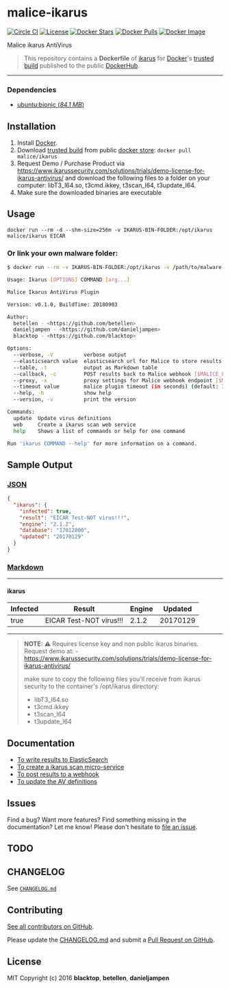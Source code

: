 # malice-ikarus

[![Circle CI](https://circleci.com/gh/malice-plugins/ikarus.png?style=shield)](https://circleci.com/gh/malice-plugins/ikarus) [![License](http://img.shields.io/:license-mit-blue.svg)](http://doge.mit-license.org) [![Docker Stars](https://img.shields.io/docker/stars/malice/ikarus.svg)](https://store.docker.com/community/images/malice/ikarus) [![Docker Pulls](https://img.shields.io/docker/pulls/malice/ikarus.svg)](https://store.docker.com/community/images/malice/ikarus) [![Docker Image](https://img.shields.io/badge/docker%20image-510MB-blue.svg)](https://store.docker.com/community/images/malice/ikarus)

Malice ikarus AntiVirus

> This repository contains a **Dockerfile** of [ikarus](https://www.ikarussecurity.com/solutions/all-solutions/sdksindustrial-security/ikarus-cmdscan) for [Docker](https://www.docker.com/)'s [trusted build](https://store.docker.com/community/images/malice/ikarus) published to the public [DockerHub](https://index.docker.io/).

---

### Dependencies

- [ubuntu:bionic (_84.1 MB_\)](https://hub.docker.com/_/ubuntu/)

## Installation

1. Install [Docker](https://www.docker.com/).
2. Download [trusted build](https://store.docker.com/community/images/malice/ikarus) from public [docker store](https://store.docker.com): `docker pull malice/ikarus`
3. Request Demo / Purchase Product via https://www.ikarussecurity.com/solutions/trials/demo-license-for-ikarus-antivirus/ and download the following files to a folder on your computer: libT3_l64.so, t3cmd.ikkey, t3scan_l64, t3update_l64.
4. Make sure the downloaded binaries are executable

## Usage

```
docker run --rm -d --shm-size=256m -v IKARUS-BIN-FOLDER:/opt/ikarus malice/ikarus EICAR
```

### Or link your own malware folder:

```bash
$ docker run --rm -v IKARUS-BIN-FOLDER:/opt/ikarus -v /path/to/malware:/malware:ro malice/ikarus FILE

Usage: Ikarus [OPTIONS] COMMAND [arg...]

Malice Ikarus AntiVirus Plugin

Version: v0.1.0, BuildTime: 20180903

Author:
  betellen - <https://github.com/betellen>
  danieljampen - <https://github.com/danieljampen>
  blacktop - <https://github.com/blacktop>

Options:
  --verbose, -V          verbose output
  --elasticsearch value  elasticsearch url for Malice to store results [$MALICE_ELASTICSEARCH_URL]
  --table, -t            output as Markdown table
  --callback, -c         POST results back to Malice webhook [$MALICE_ENDPOINT]
  --proxy, -x            proxy settings for Malice webhook endpoint [$MALICE_PROXY]
  --timeout value        malice plugin timeout (in seconds) (default: 120) [$MALICE_TIMEOUT]
  --help, -h             show help
  --version, -v          print the version

Commands:
  update  Update virus definitions
  web     Create a ikarus scan web service
  help    Shows a list of commands or help for one command

Run 'ikarus COMMAND --help' for more information on a command.
```

## Sample Output

### [JSON](https://github.com/malice-plugins/ikarus/blob/master/docs/results.json)

```json
{
  "ikarus": {
    "infected": true,
    "result": "EICAR Test-NOT virus!!!",
    "engine": "2.1.2",
    "database": "17012800",
    "updated": "20170129"
  }
}
```

### [Markdown](https://github.com/malice-plugins/ikarus/blob/master/docs/SAMPLE.md)

---

#### ikarus

| Infected | Result                  | Engine | Updated  |
| -------- | ----------------------- | ------ | -------- |
| true     | EICAR Test-NOT virus!!! | 2.1.2  | 20170129 |

---

> **NOTE:** :warning: Requires license key and non public ikarus binaries. Request demo at: - https://www.ikarussecurity.com/solutions/trials/demo-license-for-ikarus-antivirus/
> 
> make sure to copy the following files you'll receive from ikarus security to the container's /opt/ikarus directory:
> * libT3_l64.so
> * t3cmd.ikkey
> * t3scan_l64
> * t3update_l64

## Documentation

- [To write results to ElasticSearch](https://github.com/malice-plugins/ikarus/blob/master/docs/elasticsearch.md)
- [To create a ikarus scan micro-service](https://github.com/malice-plugins/ikarus/blob/master/docs/web.md)
- [To post results to a webhook](https://github.com/malice-plugins/ikarus/blob/master/docs/callback.md)
- [To update the AV definitions](https://github.com/malice-plugins/ikarus/blob/master/docs/update.md)

## Issues

Find a bug? Want more features? Find something missing in the documentation? Let me know! Please don't hesitate to [file an issue](https://github.com/malice-plugins/ikarus/issues/new).

## TODO

## CHANGELOG

See [`CHANGELOG.md`](https://github.com/malice-plugins/ikarus/blob/master/CHANGELOG.md)

## Contributing

[See all contributors on GitHub](https://github.com/malice-plugins/ikarus/graphs/contributors).

Please update the [CHANGELOG.md](https://github.com/malice-plugins/ikarus/blob/master/CHANGELOG.md) and submit a [Pull Request on GitHub](https://help.github.com/articles/using-pull-requests/).

## License

MIT Copyright (c) 2016 **blacktop**, **betellen**, **danieljampen**

